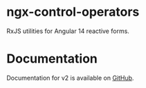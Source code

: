 # ngx-control-operators

RxJS utilities for Angular 14 reactive forms.

# Documentation

Documentation for v2 is available on [GitHub](https://github.com/jshtab/control-operators#readme).
